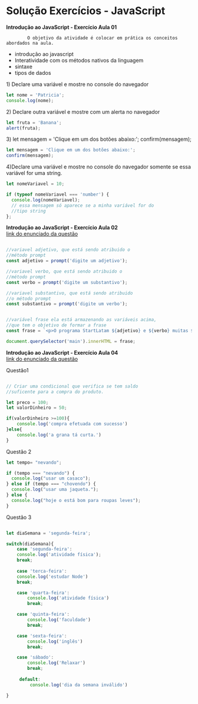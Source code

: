 # Solução Exercícios - JavaScript

**Introdução ao JavaScript - Exercício Aula 01** 

            O objetivo da atividade é colocar em prática os conceitos abordados na aula.

* introdução ao javascript 
* Interatividade com os métodos nativos da linguagem
* sintaxe
* tipos de dados 

1\) Declare uma variável e mostre no console do navegador

```javascript
let nome = 'Patricia';
console.log(nome);
```

2\) Declare outra variável e mostre com um alerta no navegador

```javascript
let fruta = 'Banana';
alert(fruta);
```

3\) let mensagem = 'Clique em um dos botões abaixo:'; confirm\(mensagem\);

```javascript
let mensagem = 'Clique em um dos botões abaixo:';
confirm(mensagem);
```

4\)Declare uma variável e mostre no console do navegador somente se essa variável for uma string.

```javascript
let nomeVariavel = 10;

if (typeof nomeVariavel === 'number') {
  console.log(nomeVariavel); 
  // essa mensagem só aparece se a minha variável for do 
  //tipo string
};
```

**Introdução ao JavaScript - Exercício Aula 02**   
[link do enunciado da questão](https://docs.google.com/document/d/1_8GylSjueFnN1H_GjNQL8G0pBKXdAGXQ3KFLpyWpiVM/edit?usp=sharing)

```javascript

//variavel adjetivo, que está sendo atribuido o 
//método prompt
const adjetivo = prompt('digite um adjetivo');

//variavel verbo, que está sendo atribuido o 
//método prompt
const verbo = prompt('digite um substantivo');

//variavel substantivo, que está sendo atribuido 
//o método prompt
const substantivo = prompt('digite um verbo');


//variável frase ela está armazenando as variáveis acima, 
//que tem o objetivo de formar a frase
const frase = `<p>O programa StartLatam ${adjetivo} e ${verbo} muitas ${substantivo}</p> `

document.querySelector('main').innerHTML = frase;
```

**Introdução ao JavaScript - Exercício Aula 04**   
[link do enunciado da questão](https://docs.google.com/document/d/1HNhwtypK1Lg6J2mMUXGl6WDXeyjqRZuvynHgvqG0QDY/edit)

Questão1

```javascript

// Criar uma condicional que verifica se tem saldo
//suficente para a compra do produto.

let preco = 100;
let valorDinheiro = 50;

if(valorDinheiro >=100){
    console.log('compra efetuada com sucesso')
}else{
    console.log('a grana tá curta.')
}
```

Questão 2

```javascript
let tempo= "nevando";

if (tempo === "nevando") {
  console.log("usar um casaco");
} else if (tempo === "chovendo") {
  console.log("usar uma jaqueta.");
} else {
  console.log("hoje o está bom para roupas leves");
}
```

Questão 3

```javascript

let diaSemana = 'segunda-feira';

switch(diaSemana){
    case 'segunda-feira':
    console.log('atividade física');
    break;
    
    case 'terca-feira':
    console.log('estudar Node')
    break;

    case 'quarta-feira':
        console.log('atividade física')
        break;

    case 'quinta-feira':
        console.log('faculdade')
        break;

    case 'sexta-feira':
        console.log('inglês')
        break;

    case 'sábado':
        console.log('Relaxar')
        break; 
        
     default:
         console.log('dia da semana inválido')   

}
```

